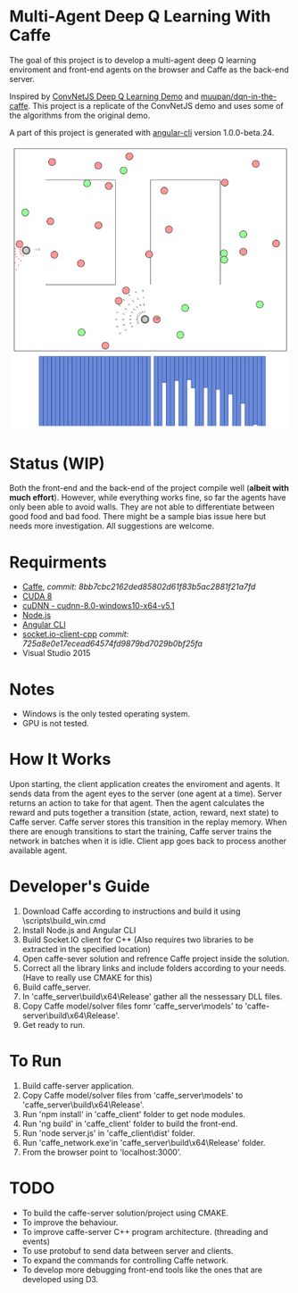 # Multi-Agent Deep Q Learning With Caffe

The goal of this project is to develop a multi-agent deep Q learning enviroment and front-end agents on the browser and Caffe as the back-end server.

Inspired by [ConvNetJS Deep Q Learning Demo](http://cs.stanford.edu/people/karpathy/convnetjs/demo/rldemo.html) and [muupan/dqn-in-the-caffe](https://github.com/muupan/dqn-in-the-caffe). This project is a replicate of the ConvNetJS demo and uses some of the algorithms from the original demo.

A part of this project is generated with [angular-cli](https://github.com/angular/angular-cli) version 1.0.0-beta.24.

![screen-shot](https://github.com/omidsakhi/mdqn-caffe/blob/master/screenshot.png)

# Status (WIP)

Both the front-end and the back-end of the project compile well (**albeit with much effort**). However, while everything works fine, so far the agents have only been able to avoid walls. They are not able to differentiate between good food and bad food. There might be a sample bias issue here but needs more investigation. All suggestions are welcome.

# Requirments

- [Caffe](https://github.com/BVLC/caffe/tree/windows), *commit: 8bb7cbc2162ded85802d61f83b5ac2881f21a7fd*
- [CUDA 8](https://developer.nvidia.com/cuda-toolkit)
- [cuDNN - cudnn-8.0-windows10-x64-v5.1](https://developer.nvidia.com/cudnn)
- [Node.js](https://nodejs.org/en/)
- [Angular CLI](https://cli.angular.io/)
- [socket.io-client-cpp](https://github.com/socketio/socket.io-client-cpp) *commit: 725a8e0e17ecead64574fd9879bd7029b0bf25fa*
- Visual Studio 2015

# Notes

- Windows is the only tested operating system.
- GPU is not tested.

# How It Works

Upon starting, the client application creates the enviroment and agents. It sends data from the agent eyes to the server (one agent at a time). Server returns an action to take for that agent. Then the agent calculates the reward and puts together a transition (state, action, reward, next state) to Caffe server. Caffe server stores this transition in the replay memory. When there are enough transitions to start the training, Caffe server trains the network in batches when it is idle. Client app goes back to process another available agent.

# Developer's Guide

1. Download Caffe according to instructions and build it using \scripts\build_win.cmd
2. Install Node.js and Angular CLI
3. Build Socket.IO client for C++ (Also requires two libraries to be extracted in the specified location)
4. Open caffe-sever solution and refrence Caffe project inside the solution.
5. Correct all the library links and include folders according to your needs. (Have to really use CMAKE for this)
6. Build caffe_server.
7. In 'caffe_server\build\x64\Release' gather all the nessessary DLL files.
8. Copy Caffe model/solver files fomr 'caffe_server\models' to 'caffe-server\build\x64\Release'.
9. Get ready to run.

# To Run

1. Build caffe-server application.
2. Copy Caffe model/solver files from 'caffe_server\models' to 'caffe_server\build\x64\Release'.
3. Run 'npm install' in 'caffe_client' folder to get node modules.
4. Run 'ng build' in 'caffe_client' folder to build the front-end.
5. Run 'node server.js' in 'caffe_client\dist' folder.
6. Run 'caffe_network.exe'in 'caffe_server\build\x64\Release' folder.
7. From the browser point to 'localhost:3000'.

# TODO

- To build the caffe-server solution/project using CMAKE.
- To improve the behaviour.
- To improve caffe-server C++ program architecture. (threading and events)
- To use protobuf to send data between server and clients.
- To expand the commands for controlling Caffe network.
- To develop more debugging front-end tools like the ones that are developed using D3.
